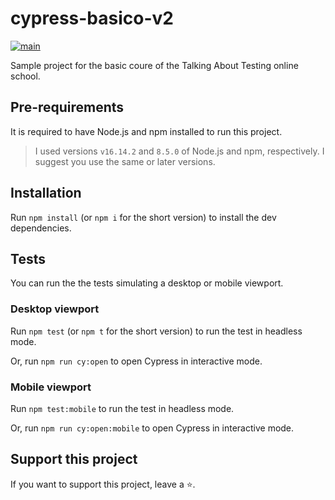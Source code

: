 # cypress-basico-v2

[![main](https://github.com/brunotineli/cypress-basico-v2/actions/workflows/ci.yml/badge.svg)](https://github.com/brunotineli/cypress-basico-v2/actions)

Sample project for the basic coure of the Talking About Testing online school.

## Pre-requirements

It is required to have Node.js and npm installed to run this project.

> I used versions `v16.14.2` and `8.5.0` of Node.js and npm, respectively. I suggest you use the same or later versions.

## Installation

Run `npm install` (or `npm i` for the short version) to install the dev dependencies.

## Tests

You can run the the tests simulating a desktop or mobile viewport.

### Desktop viewport

Run `npm test` (or `npm t` for the short version) to run the test in headless mode.

Or, run `npm run cy:open` to open Cypress in interactive mode.

### Mobile viewport

Run `npm test:mobile` to run the test in headless mode.

Or, run `npm run cy:open:mobile` to open Cypress in interactive mode.


## Support this project

If you want to support this project, leave a ⭐.
